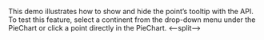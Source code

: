 This demo illustrates how to&nbsp;show and hide the point&rsquo;s tooltip with the API. To&nbsp;test this feature, select a&nbsp;continent from the drop-down menu under the PieChart or&nbsp;click a&nbsp;point directly in&nbsp;the PieChart.
<--split-->